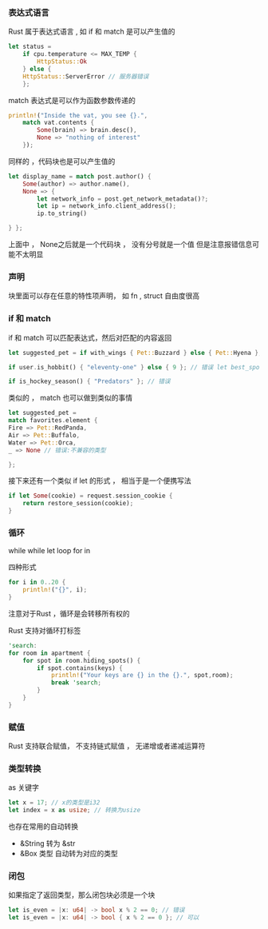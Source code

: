 
### 表达式语言

Rust 属于表达式语言  , 如  if  和 match 是可以产生值的
```rust
let status =
    if cpu.temperature <= MAX_TEMP {
        HttpStatus::Ok
    } else {
    HttpStatus::ServerError // 服务器错误 
	};
```

match 表达式是可以作为函数参数传递的
```rust
println!("Inside the vat, you see {}.",
    match vat.contents {
        Some(brain) => brain.desc(),
        None => "nothing of interest"
    });
```


同样的 ，代码块也是可以产生值的 
```rust
let display_name = match post.author() {
    Some(author) => author.name(),
    None => {
        let network_info = post.get_network_metadata()?;
        let ip = network_info.client_address();
        ip.to_string()

} };
```
上面中 ， None之后就是一个代码块 ， 没有分号就是一个值
但是注意报错信息可能不太明显

### 声明

块里面可以存在任意的特性项声明， 如 fn , struct 
自由度很高


### if 和 match

if 和 match 可以匹配表达式，然后对匹配的内容返回
```rust
let suggested_pet = if with_wings { Pet::Buzzard } else { Pet::Hyena }; // 可以 let favorite_number =

if user.is_hobbit() { "eleventy-one" } else { 9 }; // 错误 let best_sports_team =

if is_hockey_season() { "Predators" }; // 错误
```
类似的  ， match 也可以做到类似的事情 
```rust
let suggested_pet =
match favorites.element {
Fire => Pet::RedPanda,  
Air => Pet::Buffalo,  
Water => Pet::Orca,  
_ => None // 错误:不兼容的类型

};
```

接下来还有一个类似 if let 的形式  ， 相当于是一个便携写法 
```rust
if let Some(cookie) = request.session_cookie {
    return restore_session(cookie);
}
```

### 循环

while 
while let 
loop
for in 

四种形式
```rust
for i in 0..20 {
    println!("{}", i);
}
```
注意对于Rust ，循环是会转移所有权的

Rust 支持对循环打标签
```rust
'search:
for room in apartment {
    for spot in room.hiding_spots() {
        if spot.contains(keys) {
			println!("Your keys are {} in the {}.", spot,room);
			break 'search;
		}
	}
}
```


### 赋值

Rust 支持联合赋值， 不支持链式赋值 ， 无递增或者递减运算符


### 类型转换

as 关键字

```rust
let x = 17; // x的类型是i32 
let index = x as usize; // 转换为usize
```

也存在常用的自动转换

- &String 转为 &str
- &Box 类型 自动转为对应的类型

### 闭包

如果指定了返回类型，那么闭包块必须是一个块
```rust
let is_even = |x: u64| -> bool x % 2 == 0; // 错误  
let is_even = |x: u64| -> bool { x % 2 == 0 }; // 可以
```

